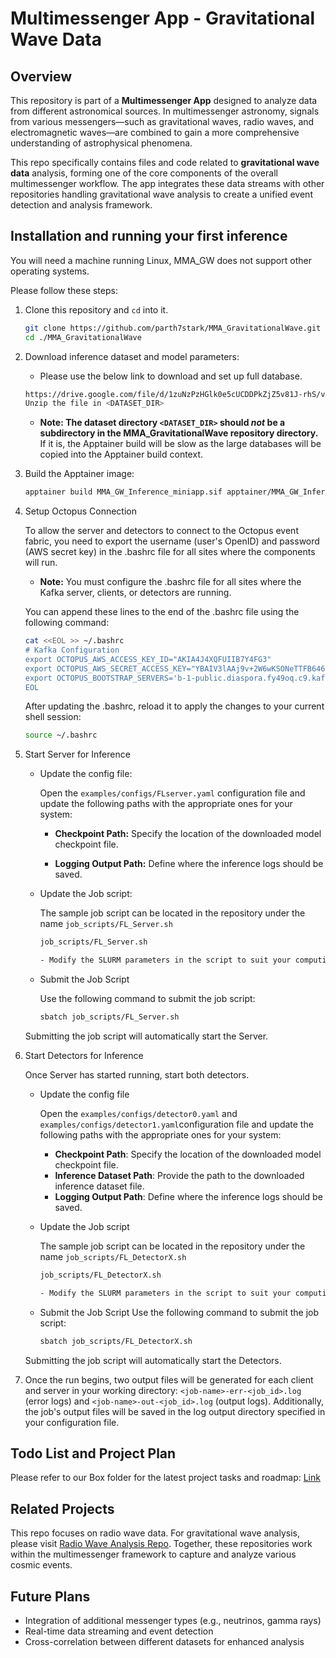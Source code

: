 # Multimessenger App - Gravitational Wave Data

## Overview
This repository is part of a **Multimessenger App** designed to analyze data from different astronomical sources. In multimessenger astronomy, signals from various messengers—such as gravitational waves, radio waves, and electromagnetic waves—are combined to gain a more comprehensive understanding of astrophysical phenomena.

This repo specifically contains files and code related to **gravitational wave data** analysis, forming one of the core components of the overall multimessenger workflow. The app integrates these data streams with other repositories handling gravitational wave analysis to create a unified event detection and analysis framework.

## Installation and running your first inference

You will need a machine running Linux, MMA_GW does not support other
operating systems.

Please follow these steps:

1.  Clone this repository and `cd` into it.

    ```bash
    git clone https://github.com/parth7stark/MMA_GravitationalWave.git
    cd ./MMA_GravitationalWave
    ```

2.  Download inference dataset and model parameters:

    *   Please use the below link to download and set
        up full database. 

    ```bash
    https://drive.google.com/file/d/1zuNzPzHGlk0e5cUCDDPkZjZ5v81J-rhS/view?usp=drive_link
    Unzip the file in <DATASET_DIR>
    ```

    *   **Note: The dataset directory `<DATASET_DIR>` should *not* be a
        subdirectory in the MMA_GravitationalWave repository directory.** If it is, the
        Apptainer build will be slow as the large databases will be copied into the
        Apptainer build context.


3. Build the Apptainer image:

    ```bash
    apptainer build MMA_GW_Inference_miniapp.sif apptainer/MMA_GW_Inference_miniapp.def
    ```

4. Setup Octopus Connection

    To allow the server and detectors to connect to the Octopus event fabric, you need to export the username (user's OpenID) and password (AWS secret key) in the .bashrc file for all sites where the components will run.

    * **Note:** You must configure the .bashrc file for all sites where the Kafka server, clients, or detectors are running.

    You can append these lines to the end of the .bashrc file using the following command:

    ```bash
    cat <<EOL >> ~/.bashrc
    # Kafka Configuration
    export OCTOPUS_AWS_ACCESS_KEY_ID="AKIA4J4XQFUIIB7Y4FG3"
    export OCTOPUS_AWS_SECRET_ACCESS_KEY="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"
    export OCTOPUS_BOOTSTRAP_SERVERS='b-1-public.diaspora.fy49oq.c9.kafka.us-east-1.amazonaws.com:9198,b-2-public.diaspora.fy49oq.c9.kafka.us-east-1.amazonaws.com:9198'
    EOL   
    ```

    After updating the .bashrc, reload it to apply the changes to your current shell session:
    
    ```bash
    source ~/.bashrc
    ```

5. Start Server for Inference


   * Update the config file:

        Open the `examples/configs/FLserver.yaml` configuration file and update the following paths with the appropriate ones for your system:

        - **Checkpoint Path:** Specify the location of the downloaded model checkpoint file.

        - **Logging Output Path:** Define where the inference logs should be saved.


   * Update the Job script:
      
       The sample job script can be located in the repository under the name `job_scripts/FL_Server.sh`

        ```bash
        job_scripts/FL_Server.sh
    
        - Modify the SLURM parameters in the script to suit your computing environment (e.g., partition, time, and resources).
        ```

    * Submit the Job Script
    
        Use the following command to submit the job script:
    
        ```bash
        sbatch job_scripts/FL_Server.sh
        ```

    Submitting the job script will automatically start the Server.

6. Start Detectors for Inference

   Once Server has started running, start both detectors.

   * Update the config file

        Open the `examples/configs/detector0.yaml` and  `examples/configs/detector1.yaml`configuration file and update the following paths with the appropriate ones for your system:

        - **Checkpoint Path**: Specify the location of the downloaded model checkpoint file.
        - **Inference Dataset Path**: Provide the path to the downloaded inference dataset file.
        - **Logging Output Path**: Define where the inference logs should be saved.
    

   * Update the Job script 
   
       The sample job script can be located in the repository under the name `job_scripts/FL_DetectorX.sh`
    
        ```bash
        job_scripts/FL_DetectorX.sh
    
        - Modify the SLURM parameters in the script to suit your computing environment (e.g., partition, time, and resources).
        ```

   * Submit the Job Script
        Use the following command to submit the job script:
    
        ```bash
        sbatch job_scripts/FL_DetectorX.sh
        ```

    Submitting the job script will automatically start the Detectors.


7.  Once the run begins, two output files will be generated for each client and server in your working directory: 
`<job-name>-err-<job_id>.log` (error logs) and `<job-name>-out-<job_id>.log` (output logs). Additionally, the job's output files will be saved in the log output directory specified in your configuration file.


## Todo List and Project Plan
Please refer to our Box folder for the latest project tasks and roadmap: [Link](https://www.overleaf.com/project/66bce960bfb79d8b86fcfdf3)

## Related Projects
This repo focuses on radio wave data. For gravitational wave analysis, please visit [Radio Wave Analysis Repo](https://github.com/parth7stark/MMA_RadioWave/tree/main). Together, these repositories work within the multimessenger framework to capture and analyze various cosmic events.

## Future Plans
- Integration of additional messenger types (e.g., neutrinos, gamma rays)
- Real-time data streaming and event detection
- Cross-correlation between different datasets for enhanced analysis
